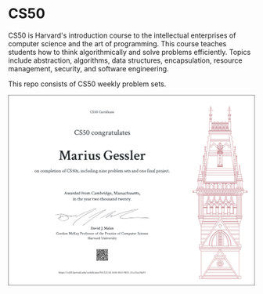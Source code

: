 # CS50
CS50 is Harvard's introduction course to the intellectual enterprises of computer science and the art of programming. This course teaches students how to think algorithmically and solve problems efficiently. Topics include abstraction, algorithms, data structures, encapsulation, resource management, security, and software engineering.

This repo consists of CS50 weekly problem sets.

![CS50x certificate](./CS50x_certificate.png)
